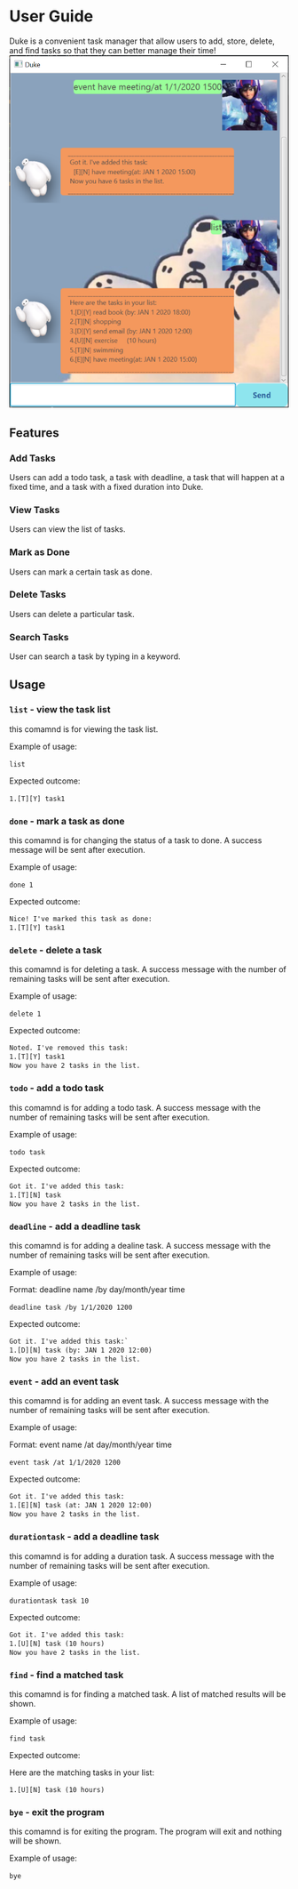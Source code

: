 # User Guide
Duke is a convenient task manager that allow users to add, store, delete, and find tasks so that they can better manage their time!
![Duke](./Duke.png)
## Features 

### Add Tasks 
Users can add a todo task, a task with deadline, a task that will happen at a fixed time, and a task with a fixed duration into Duke.

### View Tasks
Users can view the list of tasks.

### Mark as Done
Users can mark a certain task as done.

### Delete Tasks
Users can delete a particular task.

### Search Tasks
User can search a task by typing in a keyword.

## Usage

### `list` - view the task list

this comamnd is for viewing the task list.

Example of usage: 

`list`

Expected outcome:

```1.[T][Y] task1```

### `done` - mark a task as done

this comamnd is for changing the status of a task to done. A success message will be sent after execution. 

Example of usage: 

`done 1`

Expected outcome:
```
Nice! I've marked this task as done:
1.[T][Y] task1
```

### `delete` - delete a task

this comamnd is for deleting a task. A success message with the number of remaining tasks will be sent after execution.

Example of usage: 

`delete 1`

Expected outcome:
```
Noted. I've removed this task:
1.[T][Y] task1   
Now you have 2 tasks in the list.
```

### `todo` - add a todo task

this comamnd is for adding a todo task. A success message with the number of remaining tasks will be sent after execution. 

Example of usage: 

`todo task`

Expected outcome:
```
Got it. I've added this task:
1.[T][N] task 
Now you have 2 tasks in the list.
```

### `deadline` - add a deadline task

this comamnd is for adding a dealine task. A success message with the number of remaining tasks will be sent after execution.

Example of usage: 

Format: deadline name /by day/month/year time

`deadline task /by 1/1/2020 1200`

Expected outcome:

```
Got it. I've added this task:`
1.[D][N] task (by: JAN 1 2020 12:00)
Now you have 2 tasks in the list.
```   

### `event` - add an event task

this comamnd is for adding an event task. A success message with the number of remaining tasks will be sent after execution.

Example of usage: 

Format: event name /at day/month/year time

`event task /at 1/1/2020 1200`

Expected outcome:
```
Got it. I've added this task:
1.[E][N] task (at: JAN 1 2020 12:00) 
Now you have 2 tasks in the list.
```

### `durationtask` - add a deadline task

this comamnd is for adding a duration task. A success message with the number of remaining tasks will be sent after execution.

Example of usage: 

`durationtask task 10`

Expected outcome:
```
Got it. I've added this task:
1.[U][N] task (10 hours) 
Now you have 2 tasks in the list.
```

### `find` - find a matched task

this comamnd is for finding a matched task. A list of matched results will be shown.

Example of usage: 

`find task`

Expected outcome:

Here are the matching tasks in your list:
```
1.[U][N] task (10 hours) 
```

### `bye` - exit the program

this comamnd is for exiting the program. The program will exit and nothing will be shown.

Example of usage: 

`bye`



